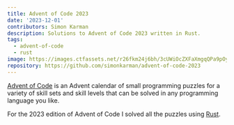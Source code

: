 ```yaml
---
title: Advent of Code 2023
date: '2023-12-01'
contributors: Simon Karman
description: Solutions to Advent of Code 2023 written in Rust.
tags:
  - advent-of-code
  - rust
image: https://images.ctfassets.net/r26fkm24j6bh/3cUWiOcZXFaXmgqQPa9pOy/59a172cd3a2e5aaa125ce90e17077991/advent-of-code-2023.png
repository: https://github.com/simonkarman/advent-of-code-2023
---
```


[Advent of Code](https://adventofcode.com/2023/leaderboard/private/view/718869) is an Advent calendar of small programming puzzles for a variety of skill sets and skill levels that can be solved in any programming language you like.

For the 2023 edition of Advent of Code I solved all the puzzles using [Rust](https://www.rust-lang.org/).
